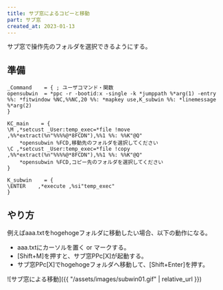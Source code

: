 ```yaml
---
title: サブ窓によるコピーと移動
part: サブ窓
created_at: 2023-01-13
---
```


サブ窓で操作先のフォルダを選択できるようにする。

## 準備

```text
_Command	= {	; ユーザコマンド・関数
opensubwin	= *ppc -r -bootid:x -single -k *jumppath %*arg(1) -entry %%: *fitwindow %NC,%%NC,20 %%: *mapkey use,K_subwin %%: *linemessage %*arg(2)
}

KC_main    = {
\M ,*setcust _User:temp_exec=*file !move ,%%*extract(%n"%%%%@*8FCDN"),%%1 %%: %%K"@Q"
	*opensubwin %FCD,移動先のフォルダを選択してください
\C ,*setcust _User:temp_exec=*file !copy ,%%*extract(%n"%%%%@*8FCDN"),%%1 %%: %%K"@Q"
	*opensubwin %FCD,コピー先のフォルダを選択してください
}

K_subwin	= {
\ENTER    ,*execute ,%si"temp_exec"
}
```

## やり方

例えばaaa.txtをhogehogeフォルダに移動したい場合、以下の動作になる。


- aaa.txtにカーソルを置く or マークする。
- [Shift+M]を押すと、サブ窓PPc[X]が起動する。
- サブ窓PPc[X]でhogehogeフォルダへ移動して、[Shift+Enter]を押す。

![サブ窓による移動]({{ "/assets/images/subwin01.gif" | relative_url }})
